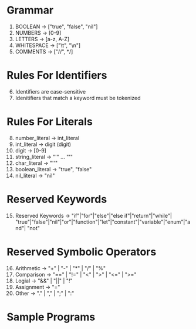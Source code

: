 # Grammar
1. BOOLEAN -> ["true", "false", "nil"]
2. NUMBERS -> [0-9]
3. LETTERS -> [a-z, A-Z] 
4. WHITESPACE -> ["\t", "\n"]
5. COMMENTS -> ["//", */]
# Rules For Identifiers
6. Identifiers are case-sensitive
7. Idenitifiers that match a keyword must be tokenized
# Rules For Literals
8. number_literal -> int_literal
9. int_literal -> digit (digit)
10. digit -> [0-9]
11. string_literal -> "\'" ... "\'"
12. char_literal -> "''"
13. boolean_literal -> "true", "false"
14. nil_literal -> "nil"
# Reserved Keywords
15. Reserved Keywords -> "if"|"for"|"else"|"else if"|"return"|"while"| 
"true"|"false"|"nil"|"or"|"function"|"let"|"constant"|"variable"|"enum"|"and"|
"not"
# Reserved Symbolic Operators
16. Arithmetic -> "+" | "-" | "*" | "/" | "%"
17. Comparison -> "==" |  "!=" | "<" | ">" | "<=" | ">="
18. Logial -> "&&" | "||" | "!"
19. Assignment -> "="
20. Other -> "." | "," | ";" | ":"
# Sample Programs